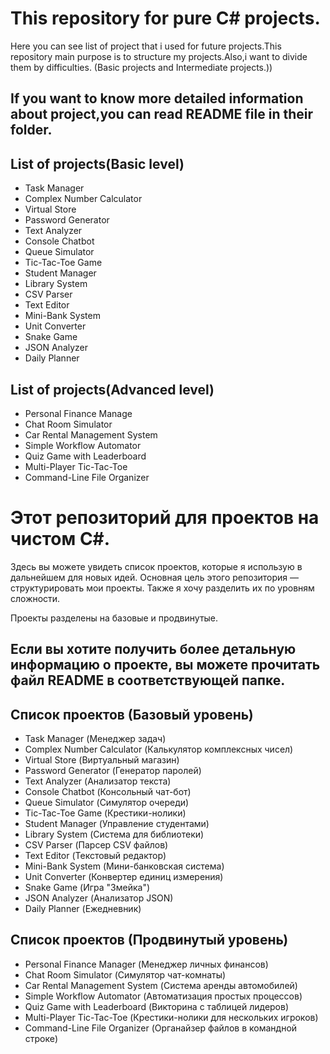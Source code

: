 # This repository for pure C# projects.

Here you can see list of project that i used for future projects.This repository main purpose is to structure my projects.Also,i want to divide them by difficulties. (Basic projects and Intermediate projects.))

## If you want to know more detailed information about project,you can read README file in their folder.




## List of projects(Basic level)
- Task Manager
- Complex Number Calculator
- Virtual Store
- Password Generator
- Text Analyzer
- Console Chatbot
- Queue Simulator
- Tic-Tac-Toe Game
- Student Manager
- Library System
- CSV Parser
- Text Editor
- Mini-Bank System
- Unit Converter
- Snake Game
- JSON Analyzer
- Daily Planner

## List of projects(Advanced level)
- Personal Finance Manage
- Chat Room Simulator
- Car Rental Management System
- Simple Workflow Automator
- Quiz Game with Leaderboard
- Multi-Player Tic-Tac-Toe
- Command-Line File Organizer


# Этот репозиторий для проектов на чистом C#.

Здесь вы можете увидеть список проектов, которые я использую в дальнейшем для новых идей. Основная цель этого репозитория — структурировать мои проекты. 
Также я хочу разделить их по уровням сложности.

Проекты разделены на базовые и продвинутые.

## Если вы хотите получить более детальную информацию о проекте, вы можете прочитать файл README в соответствующей папке.


## Список проектов (Базовый уровень)
- Task Manager (Менеджер задач)
- Complex Number Calculator (Калькулятор комплексных чисел)
- Virtual Store (Виртуальный магазин)
- Password Generator (Генератор паролей)
- Text Analyzer (Анализатор текста)
- Console Chatbot (Консольный чат-бот)
- Queue Simulator (Симулятор очереди)
- Tic-Tac-Toe Game (Крестики-нолики)
- Student Manager (Управление студентами)
- Library System (Система для библиотеки)
- CSV Parser (Парсер CSV файлов)
- Text Editor (Текстовый редактор)
- Mini-Bank System (Мини-банковская система)
- Unit Converter (Конвертер единиц измерения)
- Snake Game (Игра "Змейка")
- JSON Analyzer (Анализатор JSON)
- Daily Planner (Ежедневник)



## Список проектов (Продвинутый уровень)
- Personal Finance Manager (Менеджер личных финансов)
- Chat Room Simulator (Симулятор чат-комнаты)
- Car Rental Management System (Система аренды автомобилей)
- Simple Workflow Automator (Автоматизация простых процессов)
- Quiz Game with Leaderboard (Викторина с таблицей лидеров)
- Multi-Player Tic-Tac-Toe (Крестики-нолики для нескольких игроков)
- Command-Line File Organizer (Органайзер файлов в командной строке)
